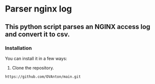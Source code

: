 # Parser nginx log
## This python script parses an NGINX access log and convert it to csv.
### Installation
You can install it in a few ways:
1. Clone the repository.
```git
https://github.com/OVAnton/main.git
```
